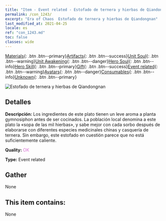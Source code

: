 ```yaml
---
title: "Item - Event related - Estofado de ternera y hierbas de Qiandongnan"
permalink: /con_1243/
excerpt: "Era of Chaos  Estofado de ternera y hierbas de Qiandongnan"
last_modified_at: 2021-04-25
locale: es
ref: "con_1243.md"
toc: false
classes: wide
---
```

 [Materials](/ItemsES/){: .btn .btn--primary}[Artifacts](/ItemsES/Artifacts/){: .btn .btn--success}[Unit Soul](/ItemsES/UnitSoul/){: .btn .btn--warning}[Unit Awakening](/ItemsES/UnitAwakening/){: .btn .btn--danger}[Hero Soul](/ItemsES/HeroSoul/){: .btn .btn--info}[Hero Skill](/ItemsES/HeroSkill/){: .btn .btn--primary}[Gift](/ItemsES/Gift/){: .btn .btn--success}[Event related](/ItemsES/Events/){: .btn .btn--warning}[Avatars](/ItemsES/Avatars/){: .btn .btn--danger}[Consumables](/ItemsES/Consumables/){: .btn .btn--info}[Unknown](/ItemsES/Unknown/){: .btn .btn--primary}

 ![Estofado de ternera y hierbas de Qiandongnan](/images/t/i_81532221.png)

## Detalles
 **Descripción:** Los ingredientes de este plato tienen un leve aroma a planta gymnosiphon antes de ser cocinados. La población local denomina a este plato la «sopa de las mil hierbas», y sabe mejor con cada sorbo después de elaborarse con diferentes especies medicinales chinas y casquería de ternera. Sin embargo, este estofado en cuestión parece que no está suficientemente caliente.

 **Quality:** <span style="color: #DA70D6">OK</span>

 **Type:** Event related

## Gather

  None

## This item contains:

  None

